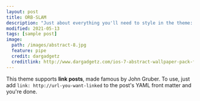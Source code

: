 ```yaml
---
layout: post
title: ORB-SLAM
description: "Just about everything you'll need to style in the theme: headings, paragraphs, blockquotes, tables, code blocks, and more."
modified: 2021-05-13
tags: [sample post]
image:
  path: /images/abstract-8.jpg
  feature: pipe
  credit: dargadgetz
  creditlink: http://www.dargadgetz.com/ios-7-abstract-wallpaper-pack-for-iphone-5-and-ipod-touch-retina/
---
```


This theme supports **link posts**, made famous by John Gruber. To use, just add `link: http://url-you-want-linked` to the post's YAML front matter and you're done.

